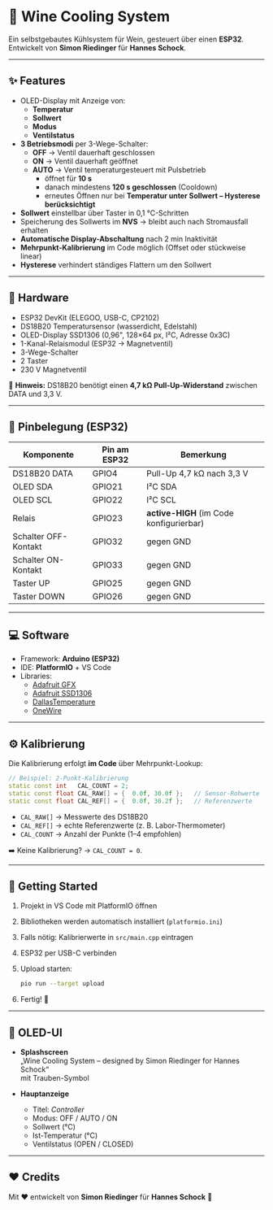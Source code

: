 # 🍷 Wine Cooling System

Ein selbstgebautes Kühlsystem für Wein, gesteuert über einen **ESP32**.  
Entwickelt von **Simon Riedinger** für **Hannes Schock**.

---

## ✨ Features
- OLED-Display mit Anzeige von:
  - **Temperatur**
  - **Sollwert**
  - **Modus**
  - **Ventilstatus**
- **3 Betriebsmodi** per 3-Wege-Schalter:
  - **OFF** → Ventil dauerhaft geschlossen
  - **ON** → Ventil dauerhaft geöffnet
  - **AUTO** → Ventil temperaturgesteuert mit Pulsbetrieb
    - öffnet für **10 s**
    - danach mindestens **120 s geschlossen** (Cooldown)
    - erneutes Öffnen nur bei **Temperatur unter Sollwert – Hysterese berücksichtigt**
- **Sollwert** einstellbar über Taster in 0,1 °C-Schritten
- Speicherung des Sollwerts im **NVS** → bleibt auch nach Stromausfall erhalten
- **Automatische Display-Abschaltung** nach 2 min Inaktivität
- **Mehrpunkt-Kalibrierung** im Code möglich (Offset oder stückweise linear)
- **Hysterese** verhindert ständiges Flattern um den Sollwert

---

## 🔧 Hardware

- ESP32 DevKit (ELEGOO, USB-C, CP2102)
- DS18B20 Temperatursensor (wasserdicht, Edelstahl)
- OLED-Display SSD1306 (0,96", 128×64 px, I²C, Adresse 0x3C)
- 1-Kanal-Relaismodul (ESP32 → Magnetventil)
- 3-Wege-Schalter
- 2 Taster
- 230 V Magnetventil

📌 **Hinweis:** DS18B20 benötigt einen **4,7 kΩ Pull-Up-Widerstand** zwischen DATA und 3,3 V.

---

## 📌 Pinbelegung (ESP32)

| Komponente            | Pin am ESP32 | Bemerkung                  |
|-----------------------|--------------|----------------------------|
| DS18B20 DATA          | GPIO4        | Pull-Up 4,7 kΩ nach 3,3 V |
| OLED SDA              | GPIO21       | I²C SDA                   |
| OLED SCL              | GPIO22       | I²C SCL                   |
| Relais                | GPIO23       | **active-HIGH** (im Code konfigurierbar) |
| Schalter OFF-Kontakt  | GPIO32       | gegen GND                 |
| Schalter ON-Kontakt   | GPIO33       | gegen GND                 |
| Taster UP             | GPIO25       | gegen GND                 |
| Taster DOWN           | GPIO26       | gegen GND                 |

---

## 💻 Software

- Framework: **Arduino (ESP32)**
- IDE: **PlatformIO** + VS Code
- Libraries:
  - [Adafruit GFX](https://github.com/adafruit/Adafruit-GFX-Library)
  - [Adafruit SSD1306](https://github.com/adafruit/Adafruit_SSD1306)
  - [DallasTemperature](https://github.com/milesburton/Arduino-Temperature-Control-Library)
  - [OneWire](https://github.com/PaulStoffregen/OneWire)

---

## ⚙️ Kalibrierung

Die Kalibrierung erfolgt **im Code** über Mehrpunkt-Lookup:  

```cpp
// Beispiel: 2-Punkt-Kalibrierung
static const int   CAL_COUNT = 2;
static const float CAL_RAW[] = {  0.0f, 30.0f };   // Sensor-Rohwerte
static const float CAL_REF[] = {  0.0f, 30.2f };   // Referenzwerte
```

- `CAL_RAW[]` → Messwerte des DS18B20  
- `CAL_REF[]` → echte Referenzwerte (z. B. Labor-Thermometer)  
- `CAL_COUNT` → Anzahl der Punkte (1–4 empfohlen)

➡️ Keine Kalibrierung? → `CAL_COUNT = 0`.

---

## 🚀 Getting Started

1. Projekt in VS Code mit PlatformIO öffnen  
2. Bibliotheken werden automatisch installiert (`platformio.ini`)  
3. Falls nötig: Kalibrierwerte in `src/main.cpp` eintragen  
4. ESP32 per USB-C verbinden  
5. Upload starten:  

   ```bash
   pio run --target upload
   ```

6. Fertig! 🎉  

---

## 📸 OLED-UI

- **Splashscreen**  
  „Wine Cooling System – designed by Simon Riedinger for Hannes Schock“  
  mit Trauben-Symbol

- **Hauptanzeige**  
  - Titel: *Controller*  
  - Modus: OFF / AUTO / ON  
  - Sollwert (°C)  
  - Ist-Temperatur (°C)  
  - Ventilstatus (OPEN / CLOSED)

---

## ❤️ Credits

Mit ❤️ entwickelt von **Simon Riedinger** für **Hannes Schock** 🍇  
